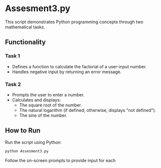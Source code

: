 # Assesment3.py

This script demonstrates Python programming concepts through two mathematical tasks.

## Functionality

### Task 1

- Defines a function to calculate the factorial of a user-input number.
- Handles negative input by returning an error message.

### Task 2

- Prompts the user to enter a number.
- Calculates and displays:
  - The square root of the number.
  - The natural logarithm (if defined; otherwise, displays "not defined").
  - The sine of the number.

## How to Run

Run the script using Python:

```sh
python Assesment3.py
```

Follow the on-screen prompts to provide input for each

